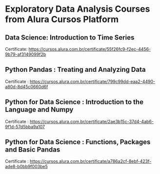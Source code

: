 # Exploratory Data Analysis Courses from Alura Cursos Platform 

## Data Science: Introduction to Time Series
Certificate: https://cursos.alura.com.br/certificate/55f26fc9-f2ec-4456-9b79-af3149099f2b

## Python Pandas : Treating and Analyzing Data
Certificate : https://cursos.alura.com.br/certificate/799c99dd-eaa2-4490-a80d-8d45c0660d6f

## Python for Data Science : Introduction to the Language and Numpy
Certificate : https://cursos.alura.com.br/certificate/2ae3b15c-37d4-4ab6-9f1d-57d5bba9a107

## Python for Data Science : Functions, Packages and Basic Pandas
Certificate : https://cursos.alura.com.br/certificate/a786a2cf-8ebf-423f-ade8-b0bb9f003be5

